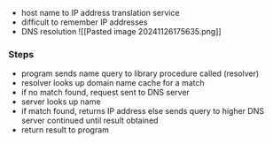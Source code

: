 - host name to IP address translation service
- difficult to remember IP addresses
- DNS resolution ![[Pasted image 20241126175635.png]]

### Steps
- program sends name query to library procedure called (resolver)
- resolver looks up domain name cache for a match
- if no match found, request sent to DNS server
- server looks up name 
- if match found, returns IP address
	  else sends query to higher DNS server
		  continued until result obtained
- return result to program